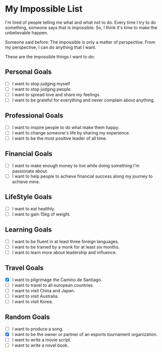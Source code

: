# My Impossible List

I'm tired of people telling me what and what not to do.
Every time I try to do something, someone says that is impossible.
So, I think it's time to make the unbelievable happen.

Someone said before: The impossible is only a matter of perspective. From my perspective, I can do anything that I want.

These are the impossible things I want to do:

## Personal Goals

- [ ] I want to stop judging myself
- [ ] I want to stop judging people.
- [ ] I want to spread love and share my feelings.
- [ ] I want to be grateful for everything and never complain about anything.

## Professional Goals

- [ ] I want to inspire people to do what make them happy.
- [ ] I want to change someone's life by sharing my experience.
- [ ] I want to be the most positive leader of all time.

## Financial Goals

- [ ] I want to make enough money to live while doing something I'm passionate about.
- [ ] I want to help people to achieve financial success along my journey to achieve mine.

## LifeStyle Goals

- [ ] I want to eat healthly.
- [ ] I want to gain 15kg of weight.

## Learning Goals

- [ ] I want to be fluent in at least three foreign languages.
- [ ] I want to be trained by a monk for at least six months.
- [ ] I want to learn more about leadership and influence.

## Travel Goals
- [x] I want to pilgrimage the Camino de Santiago.
- [ ] I want to travel to all european countries.
- [ ] I want to visit China and Japan.
- [ ] I want to visit Australia.
- [ ] I want to visit Korea.

## Random Goals

- [ ] I want to produce a song.
- [x] I want to be the owner or partner of an esports tournament organization.
- [ ] I want to write a movie script.
- [ ] I want to write a novel book.
